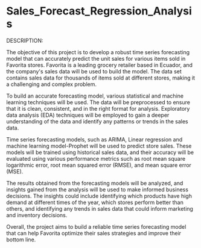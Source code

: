 # Sales_Forecast_Regression_Analysis
DESCRIPTION:

The objective of this project is to develop a robust time series forecasting model that can accurately predict the unit sales for various items sold in Favorita stores. Favorita is a leading grocery retailer based in Ecuador, and the company's sales data will be used to build the model. The data set contains sales data for thousands of items sold at different stores, making it a challenging and complex problem.

To build an accurate forecasting model, various statistical and machine learning techniques will be used. The data will be preprocessed to ensure that it is clean, consistent, and in the right format for analysis. Exploratory data analysis (EDA) techniques will be employed to gain a deeper understanding of the data and identify any patterns or trends in the sales data.

Time series forecasting models, such as ARIMA, Linear regression and machine learning model-Prophet will be used to predict store sales. These models will be trained using historical sales data, and their accuracy will be evaluated using various performance metrics such as root mean square logarithmic error, root mean squared error (RMSE), and mean square error (MSE).

The results obtained from the forecasting models will be analyzed, and insights gained from the analysis will be used to make informed business decisions. The insights could include identifying which products have high demand at different times of the year, which stores perform better than others, and identifying any trends in sales data that could inform marketing and inventory decisions.

Overall, the project aims to build a reliable time series forecasting model that can help Favorita optimize their sales strategies and improve their bottom line.
